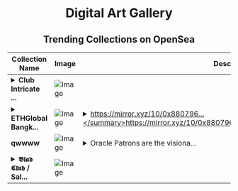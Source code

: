 <div align="center">

# Digital Art Gallery

## Trending Collections on OpenSea

| Collection Name                       | Image                                                                                     | Description                       | OpenSea Link                                                                                          |
|---------------------------------------|-------------------------------------------------------------------------------------------|-----------------------------------|--------------------------------------------------------------------------------------------------------|
| **<details><summary>Club Intricate ...</summary>Club Intricate Ink</details>** | ![Image](https://i.seadn.io/s/raw/files/7d62993c587117c19177c49632cc63c0.jpg?w=500&auto=format?w=200&auto=format) |  | <details><summary>Link</summary>[Club Intricate Ink](https://opensea.io/collection/club-intricate-ink)</details> |
| **<details><summary>ETHGlobal Bangk...</summary>ETHGlobal Bangkok 2024 Recap</details>** | ![Image](https://i.seadn.io/s/raw/files/c489c3039e65b52fa98996d39ca54792.png?w=500&auto=format?w=200&auto=format) | <details><summary>https://mirror.xyz/10/0x880796...</summary>https://mirror.xyz/10/0x8807964b7c409396c63d5ac27d525a6ae0da1748</details> | <details><summary>Link</summary>[ETHGlobal Bangkok 2024 Recap](https://opensea.io/collection/ethglobal-bangkok-2024-recap)</details> |
| **qwwww** | ![Image](https://i.seadn.io/s/raw/files/ef8439aad8575ee128d1f280299fe9b3.jpg?w=500&auto=format?w=200&auto=format) | <details><summary>Oracle Patrons are the visiona...</summary>Oracle Patrons are the visionaries that see a world where unbiased markets are the pillars of truth. They are the Sages who see what a decentralized future can behold.They are the early explorers of the future.</details> | <details><summary>Link</summary>[qwwww](https://opensea.io/collection/ora-pat)</details> |
| **<details><summary>𝕭𝖑𝖆𝖉 𝕮𝖑𝖚𝖇 / Sal...</summary>𝕭𝖑𝖆𝖉 𝕮𝖑𝖚𝖇 / Salvor</details>** | ![Image](https://i.seadn.io/s/raw/files/c63ff362b944e8a2fdc060cb222aa928.jpg?w=500&auto=format?w=200&auto=format) |  | <details><summary>Link</summary>[𝕭𝖑𝖆𝖉 𝕮𝖑𝖚𝖇 / Salvor](https://opensea.io/collection/blad-club-salvor)</details> |

</div>